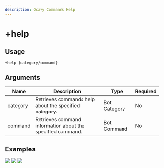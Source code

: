 ```yaml
---
description: Ocavy Commands Help
---
```


# +help

## Usage

```
+help {category/command}
```

## Arguments

| Name     | Description                                                | Type         | Required |
| -------- | ---------------------------------------------------------- | ------------ | -------- |
| category | Retrieves commands help about the specified category.      | Bot Category | No       |
| command  | Retrieves command information about the specified command. | Bot Command  | No       |

## Examples

![](https://user-images.githubusercontent.com/111157596/184703339-8ceb6ae0-da08-4f76-9dd2-30a6205d4de1.jpg) ![](https://user-images.githubusercontent.com/111157596/184808293-1f5b5177-d735-423c-b9df-625879022225.jpg) ![](https://user-images.githubusercontent.com/111157596/184703487-b74878f2-5d04-4b34-8396-76e36ccf9253.jpg)
